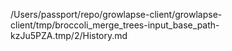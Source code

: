 /Users/passport/repo/growlapse-client/growlapse-client/tmp/broccoli_merge_trees-input_base_path-kzJu5PZA.tmp/2/History.md